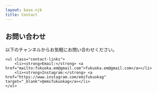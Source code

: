 ```yaml
---
layout: base.njk
title: Contact
---
```


<div class="content-container">

## お問い合わせ

<div class="contact-info">
    <p>以下のチャンネルからお気軽にお問い合わせください。</p>
    
    <ul class="contact-links">
        <li><strong>Email:</strong> <a href="mailto:fukuoka.em@gmail.com">fukuoka.em@gmail.com</a></li>
        <li><strong>Instagram:</strong> <a href="https://www.instagram.com/emifukuokag" target="_blank">@emifukuokag</a></li>
    </ul>
</div>

</div>